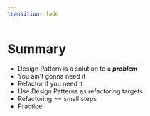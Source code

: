 ```yaml
---
transition: fade
---
```


# Summary

<v-clicks>

- Design Pattern is a solution to a **_problem_**
- You ain't gonna need it
- Refactor if you need it
- Use Design Patterns as refactoring targets
- Refactoring == small steps
- Practice

</v-clicks>
